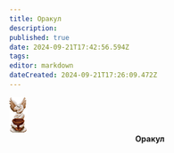 ```yaml
---
title: Оракул
description: 
published: true
date: 2024-09-21T17:42:56.594Z
tags: 
editor: markdown
dateCreated: 2024-09-21T17:26:09.472Z
---
```


<img class="img1" src="/guides/the_oracle.png" >

<center><b>Оракул</b></center>